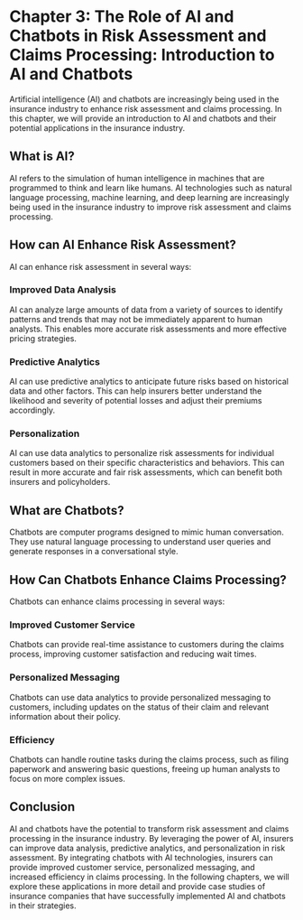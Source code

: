 Chapter 3: The Role of AI and Chatbots in Risk Assessment and Claims Processing: Introduction to AI and Chatbots
================================================================================================================

Artificial intelligence (AI) and chatbots are increasingly being used in the insurance industry to enhance risk assessment and claims processing. In this chapter, we will provide an introduction to AI and chatbots and their potential applications in the insurance industry.

What is AI?
-----------

AI refers to the simulation of human intelligence in machines that are programmed to think and learn like humans. AI technologies such as natural language processing, machine learning, and deep learning are increasingly being used in the insurance industry to improve risk assessment and claims processing.

How can AI Enhance Risk Assessment?
-----------------------------------

AI can enhance risk assessment in several ways:

### Improved Data Analysis

AI can analyze large amounts of data from a variety of sources to identify patterns and trends that may not be immediately apparent to human analysts. This enables more accurate risk assessments and more effective pricing strategies.

### Predictive Analytics

AI can use predictive analytics to anticipate future risks based on historical data and other factors. This can help insurers better understand the likelihood and severity of potential losses and adjust their premiums accordingly.

### Personalization

AI can use data analytics to personalize risk assessments for individual customers based on their specific characteristics and behaviors. This can result in more accurate and fair risk assessments, which can benefit both insurers and policyholders.

What are Chatbots?
------------------

Chatbots are computer programs designed to mimic human conversation. They use natural language processing to understand user queries and generate responses in a conversational style.

How Can Chatbots Enhance Claims Processing?
-------------------------------------------

Chatbots can enhance claims processing in several ways:

### Improved Customer Service

Chatbots can provide real-time assistance to customers during the claims process, improving customer satisfaction and reducing wait times.

### Personalized Messaging

Chatbots can use data analytics to provide personalized messaging to customers, including updates on the status of their claim and relevant information about their policy.

### Efficiency

Chatbots can handle routine tasks during the claims process, such as filing paperwork and answering basic questions, freeing up human analysts to focus on more complex issues.

Conclusion
----------

AI and chatbots have the potential to transform risk assessment and claims processing in the insurance industry. By leveraging the power of AI, insurers can improve data analysis, predictive analytics, and personalization in risk assessment. By integrating chatbots with AI technologies, insurers can provide improved customer service, personalized messaging, and increased efficiency in claims processing. In the following chapters, we will explore these applications in more detail and provide case studies of insurance companies that have successfully implemented AI and chatbots in their strategies.
